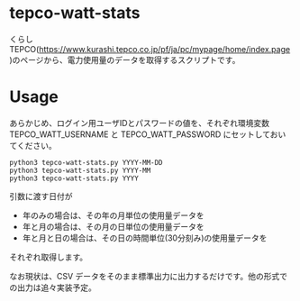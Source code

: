# tepco-watt-stats

くらしTEPCO(https://www.kurashi.tepco.co.jp/pf/ja/pc/mypage/home/index.page )のページから、電力使用量のデータを取得するスクリプトです。

# Usage

あらかじめ、ログイン用ユーザIDとパスワードの値を、それぞれ環境変数 TEPCO_WATT_USERNAME と TEPCO_WATT_PASSWORD にセットしておいてください。

```
python3 tepco-watt-stats.py YYYY-MM-DD
python3 tepco-watt-stats.py YYYY-MM
python3 tepco-watt-stats.py YYYY
```

引数に渡す日付が
+ 年のみの場合は、その年の月単位の使用量データを
+ 年と月の場合は、その月の日単位の使用量データを
+ 年と月と日の場合は、その日の時間単位(30分刻み)の使用量データを

それぞれ取得します。

なお現状は、CSV データをそのまま標準出力に出力するだけです。他の形式での出力は追々実装予定。
